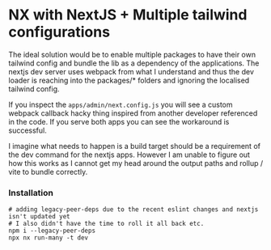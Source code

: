# NX with NextJS + Multiple tailwind configurations

The ideal solution would be to enable multiple packages to have their own tailwind config and bundle the lib as a 
dependency of the applications. The nextjs dev server uses webpack from what I understand and thus the dev loader is 
reaching into the packages/* folders and ignoring the localised tailwind config.

If you inspect the `apps/admin/next.config.js` you will see a custom webpack callback hacky thing inspired from another
developer referenced in the code. If you serve both apps you can see the workaround is successful.

I imagine what needs to happen is a build target should be a requirement of the dev command for the nextjs apps. However 
I am unable to figure out how this works as I cannot get my head around the output paths and rollup / vite to bundle correctly.

### Installation

```
# adding legacy-peer-deps due to the recent eslint changes and nextjs isn't updated yet
# I also didn't have the time to roll it all back etc.
npm i --legacy-peer-deps 
npx nx run-many -t dev
```
